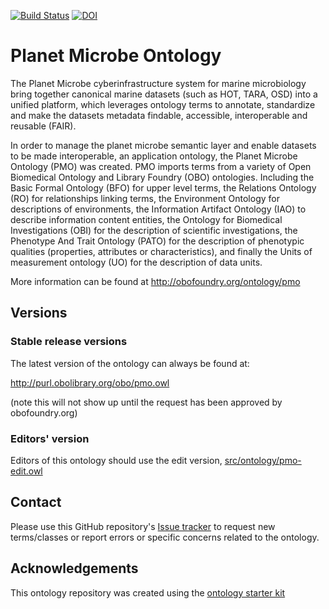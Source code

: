 [![Build Status](https://travis-ci.org/hurwitzlab/planet-microbe-ontology.svg?branch=master)](https://travis-ci.org/hurwitzlab/planet-microbe-ontology)
[![DOI](https://zenodo.org/badge/13996/hurwitzlab/planet-microbe-ontology.svg)](https://zenodo.org/badge/latestdoi/13996/hurwitzlab/planet-microbe-ontology)

# Planet Microbe Ontology

The Planet Microbe cyberinfrastructure system for marine microbiology bring together canonical marine datasets (such as HOT, TARA, OSD) into a unified platform, which leverages ontology terms to annotate, standardize and make the datasets metadata findable, accessible, interoperable and reusable (FAIR). 

In order to manage the planet microbe semantic layer and enable datasets to be made interoperable, an application ontology, the Planet Microbe Ontology (PMO) was created. PMO imports terms from a variety of Open Biomedical Ontology and Library Foundry (OBO) ontologies. Including the Basic Formal Ontology (BFO) for upper level terms, the Relations Ontology (RO) for relationships linking terms, the Environment Ontology for descriptions of environments, the Information Artifact Ontology (IAO) to describe information content entities, the Ontology for Biomedical Investigations (OBI) for the description of scientific investigations, the Phenotype And Trait Ontology (PATO) for the description of phenotypic qualities (properties, attributes or characteristics), and finally the Units of measurement ontology (UO) for the description of data units.


More information can be found at http://obofoundry.org/ontology/pmo

## Versions

### Stable release versions

The latest version of the ontology can always be found at:

http://purl.obolibrary.org/obo/pmo.owl

(note this will not show up until the request has been approved by obofoundry.org)

### Editors' version

Editors of this ontology should use the edit version, [src/ontology/pmo-edit.owl](src/ontology/pmo-edit.owl)

## Contact

Please use this GitHub repository's [Issue tracker](https://github.com/hurwitzlab/planet-microbe-ontology/issues) to request new terms/classes or report errors or specific concerns related to the ontology.

## Acknowledgements

This ontology repository was created using the [ontology starter kit](https://github.com/INCATools/ontology-starter-kit)
